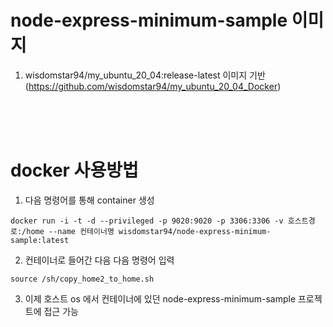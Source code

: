 #
# node-express-minimum-sample 이미지
1. wisdomstar94/my_ubuntu_20_04:release-latest 이미지 기반 (https://github.com/wisdomstar94/my_ubuntu_20_04_Docker)

<br>
<br>
<br>
 
# docker 사용방법
1. 다음 명령어를 통해 container 생성
```
docker run -i -t -d --privileged -p 9020:9020 -p 3306:3306 -v 호스트경로:/home --name 컨테이너명 wisdomstar94/node-express-minimum-sample:latest 
```

2. 컨테이너로 들어간 다음 다음 명령어 입력
```
source /sh/copy_home2_to_home.sh
```
3. 이제 호스트 os 에서 컨테이너에 있던 node-express-minimum-sample 프로젝트에 접근 가능

